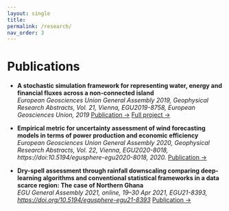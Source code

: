 ```yaml
---
layout: single
title:
permalink: /research/
nav_order: 3
---
```


<h1 class="manual_title">Publications</h1>


- **A stochastic simulation framework for representing water, energy and financial fluxes across a non-connected island**  
  *European Geosciences Union General Assembly 2019, Geophysical Research Abstracts, Vol. 21, Vienna, EGU2019-8758, European Geosciences Union, 2019*
  <a href="https://www.itia.ntua.gr/en/docinfo/1939/" class="gold-link">Publication →</a>
  <a href="https://www.itia.ntua.gr/en/docinfo/1976/" class="gold-link">Full project →</a>


- **Empirical metric for uncertainty assessment of wind forecasting models in terms of power production and economic efficiency**  
  *European Geosciences Union General Assembly 2020, Geophysical Research Abstracts, Vol. 22, Vienna, EGU2020-8018, https://doi:10.5194/egusphere-egu2020-8018, 2020.*
  <a href="https://meetingorganizer.copernicus.org/EGU2020/EGU2020-8018.html" class="gold-link">Publication →</a>

- **Dry-spell assessment through rainfall downscaling
comparing deep-learning algorithms and conventional statistical frameworks in a data scarce region: The case of Northern Ghana**  
  *EGU General Assembly 2021, online, 19–30 Apr 2021, EGU21-8393, https://doi.org/10.5194/egusphere-egu21-8393*
  <a href="https://meetingorganizer.copernicus.org/EGU21/EGU21-8393.html" class="gold-link">Publication →</a>
